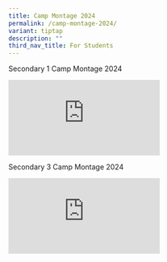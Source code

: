 ```yaml
---
title: Camp Montage 2024
permalink: /camp-montage-2024/
variant: tiptap
description: ""
third_nav_title: For Students
---
```

<p>Secondary 1 Camp Montage 2024</p>
<div class="iframe-wrapper">
<iframe allowfullscreen="true" frameborder="0" src="https://www.youtube.com/embed/RxwHv3BWh5U?si=lrTdLXwhDgPi_9rJ"></iframe>
</div>
<p></p>
<p>Secondary 3 Camp Montage 2024</p>
<div class="iframe-wrapper">
<iframe allowfullscreen="true" frameborder="0" src="https://www.youtube.com/embed/rIk46jE72io?si=DkyXJEhzToqT5fY3"></iframe>
</div>
<p></p>
